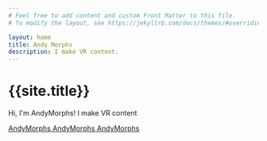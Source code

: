 ```yaml
---
# Feel free to add content and custom Front Matter to this file.
# To modify the layout, see https://jekyllrb.com/docs/themes/#overriding-theme-defaults

layout: home
title: Andy Morphs
description: I make VR content.
---
```


<div class="wrapper">
<h1>{{site.title}}</h1>

<p>Hi, I'm AndyMorphs! I make VR content</p>
<div class="flex">
	<a class="btn" target="_blank" href="https://www.youtube.com/andymorphs">AndyMorphs <i class="fa-brands fa-youtube"></i></a>
	<a class="btn" target="_blank" href="https://www.x.com/andymorphs">AndyMorphs <i class="fa-brands fa-x-twitter"></i></a>
	<a class="btn" target="_blank" href="https://www.tiktok.com/@andymorphs">AndyMorphs <i class="fa-brands fa-tiktok"></i></a>
</div>

</div>


